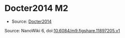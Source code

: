 <a name="material" />

# Docter2014 M2
<script type="application/ld+json">
  {
    "@context": "https://schema.org/",
    "@type": "ChemicalSubstance",
    "@id": "https://egonw.github.io/nanowiki/nanowiki335.html#material",
    "http://purl.org/dc/terms/conformsTo":
      {
        "@type": "CreativeWork",
        "@id": "https://bioschemas.org/profiles/ChemicalSubstance/0.4-RELEASE/"
      },
    "identfier": "335",
    "name": "Docter2014 M2",
    "url": "https://egonw.github.io/nanowiki/nanowiki335.html#material",
    "sameAs": "http://127.0.0.1/mediawiki/index.php/Special:URIResolver/Docter2014_M2"
  }
</script>


* Source: [Docter2014](articleDocter2014.md)


Source: NanoWiki 6, doi:[10.6084/m9.figshare.11897205.v1](https://doi.org/10.6084/m9.figshare.11897205.v1)
